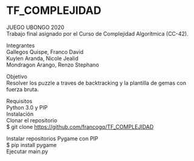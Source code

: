 # TF_COMPLEJIDAD
 JUEGO UBONGO 2020 <br/>
Trabajo final asignado por el Curso de Complejidad Algorítmica (CC-42).<br/>

Integrantes<br/>
Gallegos Quispe, Franco David<br/>
Kuylen Aranda, Nicole Jealid<br/>
Mondragon Arango, Renzo Stephano<br/>

Objetivo<br/>
Resolver los puzzle a traves de backtracking y la plantilla de gemas con fuerza bruta.<br/>

Requisitos<br/>
Python 3.0 y PIP<br/>
Instalación<br/>
Clonar el repositorio<br/>
$ git clone https://github.com/francogq/TF_COMPLEJIDAD<br/>

Instalar repositorios   Pygame con PIP<br/>
$ pip install pygame<br/>
Ejecutar main.py<br/>

